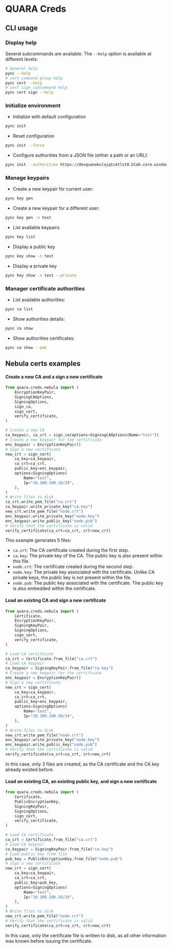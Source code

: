# QUARA Creds

## CLI usage

### Display help

Several subcommands are available. The `--help` option is available at different levels:

```bash
# General help
pync --help
# cert command group help
pync cert --help
# cert sign subcommand help
pync cert sign --help
```

### Initialize environment

- Initialize with default configuration

```bash
pync init
```

- Reset configuration

```bash
pync init --force
```

- Configure authorities from a JSON file (either a path or an URL):

```bash
pync init --authorities https://devquanebulajqtcetlst0.blob.core.windows.net/authorities/.well_known/authorities.json
```


### Manage keypairs

- Create a new keypair for current user:

```bash
pync key gen
```

- Create a new keypair for a different user:

```bash
pync key gen -n test
```

- List available keypairs

```bash
pync key list
```

- Display a public key

```bash
pync key show -n test
```

- Display a private key

```bash
pync key show -n test --private
```

### Manager certificate authorities

- List available authorities:

```bash
pync ca list
```

- Show authorities details:

```bash
pync ca show
```

- Show authorities certificates:

```bash
pync ca show --pem
```


## Nebula certs examples

#### Create a new CA and a sign a new certificate

```python
from quara.creds.nebula import (
    EncryptionKeyPair,
    SigningCAOptions,
    SigningOptions,
    sign_ca,
    sign_cert,
    verify_certificate,
)

# Create a new CA
ca_keypair, ca_crt = sign_ca(options=SigningCAOptions(Name="test"))
# Create a new keypair for the certificate
enc_keypair = EncryptionKeyPair()
# Sign a new certificate
new_crt = sign_cert(
    ca_key=ca_keypair,
    ca_crt=ca_crt,
    public_key=enc_keypair,
    options=SigningOptions(
        Name="test",
        Ip="10.100.100.10/24",
    ),
)
# Write files to disk
ca_crt.write_pem_file("ca.crt")
ca_keypair.write_private_key("ca.key")
new_crt.write_pem_file("node.crt")
enc_keypair.write_private_key("node.key")
enc_keypair.write_public_key("node.pub")
# Verify that the certificate is valid
verify_certificate(ca_crt=ca_crt, crt=new_crt)
```

This example generates 5 files:
- `ca.crt`: The CA certificate created during the first step.
- `ca.key`: The private key of the CA. The public key is also present within this file.
- `node.crt`: The certificate created during the second step.
- `node.key`: The private key associated with the certificate. Unlike CA private keys, the public key is not present within the file.
- `node.pub`: The public key associated with the certificate. The public key is also embedded within the certificate.

#### Load an existing CA and sign a new certificate

```python
from quara.creds.nebula import (
    Certificate,
    EncryptionKeyPair,
    SigningKeyPair,
    SigningOptions,
    sign_cert,
    verify_certificate,
)

# Load CA certificate
ca_crt = Certificate.from_file("ca.crt")
# Load CA keypair
ca_keypair = SigningKeyPair.from_file("ca.key")
# Create a new keypair for the certificate
enc_keypair = EncryptionKeyPair()
# Sign a new certificate
new_crt = sign_cert(
    ca_key=ca_keypair,
    ca_crt=ca_crt,
    public_key=enc_keypair,
    options=SigningOptions(
        Name="test",
        Ip="10.100.100.10/24",
    ),
)
# Write files to disk
new_crt.write_pem_file("node.crt")
enc_keypair.write_private_key("node.key")
enc_keypair.write_public_key("node.pub")
# Verify that the certificate is valid
verify_certificate(ca_crt=ca_crt, crt=new_crt)
```

In this case, only 3 files are created, as the CA certificate and the CA key already existed before.

#### Load an existing CA, an existing public key, and sign a new certificate

```python
from quara.creds.nebula import (
    Certificate,
    PublicEncryptionKey,
    SigningKeyPair,
    SigningOptions,
    sign_cert,
    verify_certificate,
)

# Load CA certificate
ca_crt = Certificate.from_file("ca.crt")
# Load CA keypair
ca_keypair = SigningKeyPair.from_file("ca.key")
# Load public key from file
pub_key = PublicEncryptionKey.from_file("node.pub")
# Sign a new certificate
new_crt = sign_cert(
    ca_key=ca_keypair,
    ca_crt=ca_crt,
    public_key=pub_key,
    options=SigningOptions(
        Name="test",
        Ip="10.100.100.10/24",
    ),
)
# Write files to disk
new_crt.write_pem_file("node.crt")
# Verify that the certificate is valid
verify_certificate(ca_crt=ca_crt, crt=new_crt)
```

In this case, only the certificate file is written to disk, as all other information was known before issuing the certificate.
